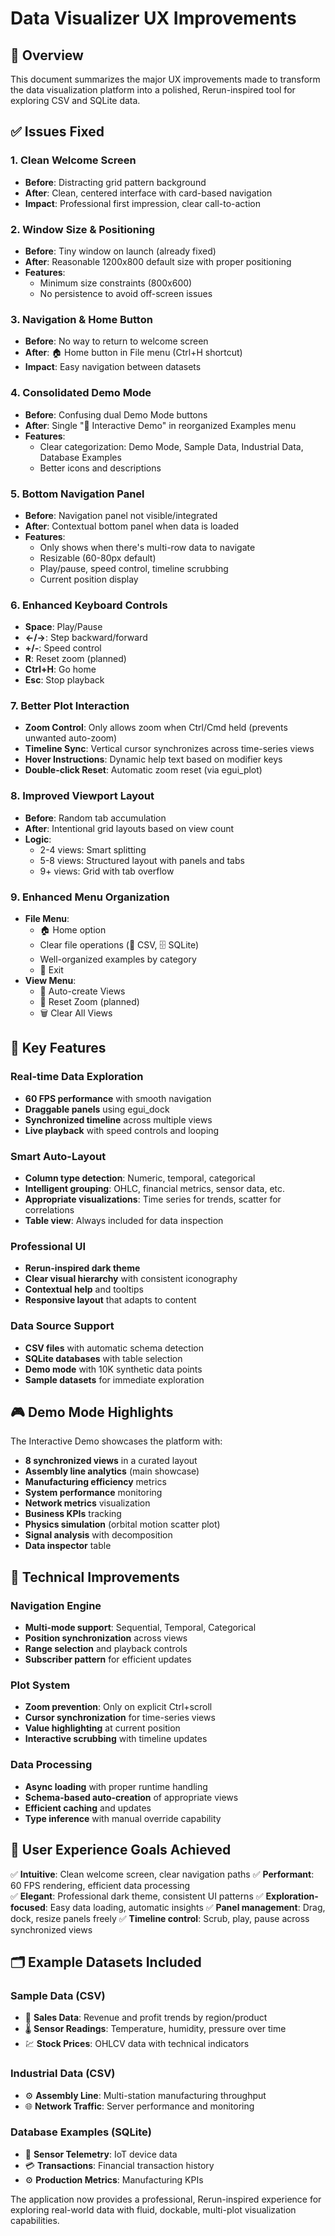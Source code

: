 # Data Visualizer UX Improvements

## 🎯 Overview
This document summarizes the major UX improvements made to transform the data visualization platform into a polished, Rerun-inspired tool for exploring CSV and SQLite data.

## ✅ Issues Fixed

### 1. **Clean Welcome Screen**
- **Before**: Distracting grid pattern background
- **After**: Clean, centered interface with card-based navigation
- **Impact**: Professional first impression, clear call-to-action

### 2. **Window Size & Positioning**
- **Before**: Tiny window on launch (already fixed)
- **After**: Reasonable 1200x800 default size with proper positioning
- **Features**: 
  - Minimum size constraints (800x600)
  - No persistence to avoid off-screen issues

### 3. **Navigation & Home Button**
- **Before**: No way to return to welcome screen
- **After**: 🏠 Home button in File menu (Ctrl+H shortcut)
- **Impact**: Easy navigation between datasets

### 4. **Consolidated Demo Mode**
- **Before**: Confusing dual Demo Mode buttons
- **After**: Single "🚀 Interactive Demo" in reorganized Examples menu
- **Features**:
  - Clear categorization: Demo Mode, Sample Data, Industrial Data, Database Examples
  - Better icons and descriptions

### 5. **Bottom Navigation Panel**
- **Before**: Navigation panel not visible/integrated
- **After**: Contextual bottom panel when data is loaded
- **Features**:
  - Only shows when there's multi-row data to navigate
  - Resizable (60-80px default)
  - Play/pause, speed control, timeline scrubbing
  - Current position display

### 6. **Enhanced Keyboard Controls**
- **Space**: Play/Pause
- **←/→**: Step backward/forward  
- **+/-**: Speed control
- **R**: Reset zoom (planned)
- **Ctrl+H**: Go home
- **Esc**: Stop playback

### 7. **Better Plot Interaction**
- **Zoom Control**: Only allows zoom when Ctrl/Cmd held (prevents unwanted auto-zoom)
- **Timeline Sync**: Vertical cursor synchronizes across time-series views
- **Hover Instructions**: Dynamic help text based on modifier keys
- **Double-click Reset**: Automatic zoom reset (via egui_plot)

### 8. **Improved Viewport Layout**
- **Before**: Random tab accumulation
- **After**: Intentional grid layouts based on view count
- **Logic**:
  - 2-4 views: Smart splitting
  - 5-8 views: Structured layout with panels and tabs  
  - 9+ views: Grid with tab overflow

### 9. **Enhanced Menu Organization**
- **File Menu**:
  - 🏠 Home option
  - Clear file operations (📁 CSV, 🗄️ SQLite)
  - Well-organized examples by category
  - 🚪 Exit
- **View Menu**:
  - 🔄 Auto-create Views
  - 🔧 Reset Zoom (planned)
  - 🗑️ Clear All Views

## 🚀 Key Features

### Real-time Data Exploration
- **60 FPS performance** with smooth navigation
- **Draggable panels** using egui_dock
- **Synchronized timeline** across multiple views
- **Live playback** with speed controls and looping

### Smart Auto-Layout
- **Column type detection**: Numeric, temporal, categorical
- **Intelligent grouping**: OHLC, financial metrics, sensor data, etc.
- **Appropriate visualizations**: Time series for trends, scatter for correlations
- **Table view**: Always included for data inspection

### Professional UI
- **Rerun-inspired dark theme**
- **Clear visual hierarchy** with consistent iconography
- **Contextual help** and tooltips
- **Responsive layout** that adapts to content

### Data Source Support
- **CSV files** with automatic schema detection
- **SQLite databases** with table selection
- **Demo mode** with 10K synthetic data points
- **Sample datasets** for immediate exploration

## 🎮 Demo Mode Highlights

The Interactive Demo showcases the platform with:
- **8 synchronized views** in a curated layout
- **Assembly line analytics** (main showcase)
- **Manufacturing efficiency** metrics  
- **System performance** monitoring
- **Network metrics** visualization
- **Business KPIs** tracking
- **Physics simulation** (orbital motion scatter plot)
- **Signal analysis** with decomposition
- **Data inspector** table

## 🔧 Technical Improvements

### Navigation Engine
- **Multi-mode support**: Sequential, Temporal, Categorical
- **Position synchronization** across views
- **Range selection** and playback controls
- **Subscriber pattern** for efficient updates

### Plot System
- **Zoom prevention**: Only on explicit Ctrl+scroll
- **Cursor synchronization** for time-series views
- **Value highlighting** at current position
- **Interactive scrubbing** with timeline updates

### Data Processing
- **Async loading** with proper runtime handling
- **Schema-based auto-creation** of appropriate views
- **Efficient caching** and updates
- **Type inference** with manual override capability

## 🎯 User Experience Goals Achieved

✅ **Intuitive**: Clean welcome screen, clear navigation paths
✅ **Performant**: 60 FPS rendering, efficient data processing  
✅ **Elegant**: Professional dark theme, consistent UI patterns
✅ **Exploration-focused**: Easy data loading, automatic insights
✅ **Panel management**: Drag, dock, resize panels freely
✅ **Timeline control**: Scrub, play, pause across synchronized views

## 🗂️ Example Datasets Included

### Sample Data (CSV)
- 💼 **Sales Data**: Revenue and profit trends by region/product
- 🌡️ **Sensor Readings**: Temperature, humidity, pressure over time
- 💹 **Stock Prices**: OHLCV data with technical indicators

### Industrial Data (CSV)  
- ⚙️ **Assembly Line**: Multi-station manufacturing throughput
- 🌐 **Network Traffic**: Server performance and monitoring

### Database Examples (SQLite)
- 📡 **Sensor Telemetry**: IoT device data
- 💳 **Transactions**: Financial transaction history  
- ⚙️ **Production Metrics**: Manufacturing KPIs

The application now provides a professional, Rerun-inspired experience for exploring real-world data with fluid, dockable, multi-plot visualization capabilities. 
